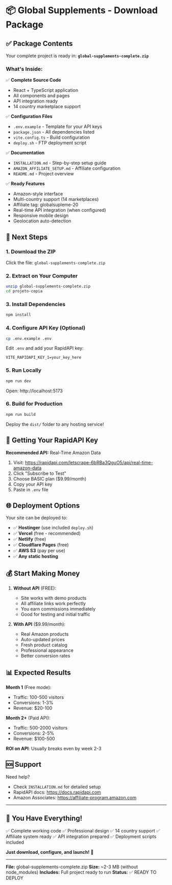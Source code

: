 # 📦 Global Supplements - Download Package

## ✅ Package Contents

Your complete project is ready in: **`global-supplements-complete.zip`**

### What's Inside:

✅ **Complete Source Code**
- React + TypeScript application
- All components and pages
- API integration ready
- 14 country marketplace support

✅ **Configuration Files**
- `.env.example` - Template for your API keys
- `package.json` - All dependencies listed
- `vite.config.ts` - Build configuration
- `deploy.sh` - FTP deployment script

✅ **Documentation**
- `INSTALLATION.md` - Step-by-step setup guide
- `AMAZON_AFFILIATE_SETUP.md` - Affiliate configuration
- `README.md` - Project overview

✅ **Ready Features**
- Amazon-style interface
- Multi-country support (14 marketplaces)
- Affiliate tag: globalsupleme-20
- Real-time API integration (when configured)
- Responsive mobile design
- Geolocation auto-detection

## 🚀 Next Steps

### 1. Download the ZIP
Click the file: `global-supplements-complete.zip`

### 2. Extract on Your Computer
```bash
unzip global-supplements-complete.zip
cd projeto-copia
```

### 3. Install Dependencies
```bash
npm install
```

### 4. Configure API Key (Optional)
```bash
cp .env.example .env
```

Edit `.env` and add your RapidAPI key:
```env
VITE_RAPIDAPI_KEY_1=your_key_here
```

### 5. Run Locally
```bash
npm run dev
```

Open: http://localhost:5173

### 6. Build for Production
```bash
npm run build
```

Deploy the `dist/` folder to any hosting service!

## 🔑 Getting Your RapidAPI Key

**Recommended API:** Real-Time Amazon Data

1. Visit: https://rapidapi.com/letscrape-6bRBa3QguO5/api/real-time-amazon-data
2. Click "Subscribe to Test"
3. Choose BASIC plan ($9.99/month)
4. Copy your API key
5. Paste in `.env` file

## 🌐 Deployment Options

Your site can be deployed to:

- ✅ **Hostinger** (use included `deploy.sh`)
- ✅ **Vercel** (free - recommended)
- ✅ **Netlify** (free)
- ✅ **Cloudflare Pages** (free)
- ✅ **AWS S3** (pay per use)
- ✅ **Any static hosting**

## 💰 Start Making Money

1. **Without API** (FREE):
   - Site works with demo products
   - All affiliate links work perfectly
   - You earn commissions immediately
   - Good for testing and initial traffic

2. **With API** ($9.99/month):
   - Real Amazon products
   - Auto-updated prices
   - Fresh product catalog
   - Professional appearance
   - Better conversion rates

## 📊 Expected Results

**Month 1** (Free mode):
- Traffic: 100-500 visitors
- Conversions: 1-3%
- Revenue: $20-100

**Month 2+** (Paid API):
- Traffic: 500-2000 visitors
- Conversions: 2-5%
- Revenue: $100-500

**ROI on API**: Usually breaks even by week 2-3

## 🆘 Support

Need help?
- Check `INSTALLATION.md` for detailed setup
- RapidAPI docs: https://docs.rapidapi.com
- Amazon Associates: https://affiliate-program.amazon.com

---

## 🎯 You Have Everything!

✅ Complete working code
✅ Professional design
✅ 14 country support
✅ Affiliate system ready
✅ API integration prepared
✅ Deployment scripts included

**Just download, configure, and launch!** 🚀

---

**File:** global-supplements-complete.zip
**Size:** ~2-3 MB (without node_modules)
**Includes:** Full project ready to run
**Status:** ✅ READY TO DEPLOY

